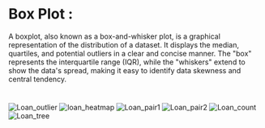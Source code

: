 # Box Plot :
A boxplot, also known as a box-and-whisker plot, is a graphical representation of the distribution of a dataset. It displays the median, quartiles, and potential outliers in a clear and concise manner. The "box" represents the interquartile range (IQR), while the "whiskers" extend to show the data's spread, making it easy to identify data skewness and central tendency.

#
![Loan_outlier](https://github.com/Rutuja-Salunke/Loan_Approval/assets/102023809/8e951c86-1f33-4a8c-b5cb-473a3c476199)
![loan_heatmap](https://github.com/Rutuja-Salunke/Loan_Approval/assets/102023809/0e973a9f-ce71-498a-b7f3-fa392de950ac)
![Loan_pair1](https://github.com/Rutuja-Salunke/Loan_Approval/assets/102023809/86e9bd72-e421-46e5-8140-958be677999d)
![Loan_pair2](https://github.com/Rutuja-Salunke/Loan_Approval/assets/102023809/f6d4e3c7-56f7-4066-b44e-76a50e57412c)
![Loan_count](https://github.com/Rutuja-Salunke/Loan_Approval/assets/102023809/b25841c1-74e0-4d23-b63b-1ed3b3c6770c)
![Loan_tree](https://github.com/Rutuja-Salunke/Loan_Approval/assets/102023809/b4f2dfc2-ad9c-42c5-b9c0-10efb173143e)
